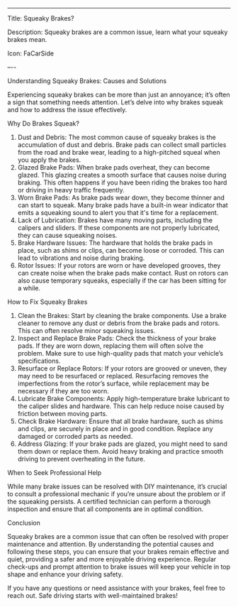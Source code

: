 ---

Title: Squeaky Brakes?

Description: Squeaky brakes are a common issue, learn what your squeaky brakes mean.

Icon: FaCarSide

–--

Understanding Squeaky Brakes: Causes and Solutions

Experiencing squeaky brakes can be more than just an annoyance; it’s often a sign that something needs attention. Let’s delve into why brakes squeak and how to address the issue effectively.

Why Do Brakes Squeak?

1. Dust and Debris: The most common cause of squeaky brakes is the accumulation of dust and debris. Brake pads can collect small particles from the road and brake wear, leading to a high-pitched squeal when you apply the brakes.  
2. Glazed Brake Pads: When brake pads overheat, they can become glazed. This glazing creates a smooth surface that causes noise during braking. This often happens if you have been riding the brakes too hard or driving in heavy traffic frequently.  
3. Worn Brake Pads: As brake pads wear down, they become thinner and can start to squeak. Many brake pads have a built-in wear indicator that emits a squeaking sound to alert you that it's time for a replacement.  
4. Lack of Lubrication: Brakes have many moving parts, including the calipers and sliders. If these components are not properly lubricated, they can cause squeaking noises.  
5. Brake Hardware Issues: The hardware that holds the brake pads in place, such as shims or clips, can become loose or corroded. This can lead to vibrations and noise during braking.  
6. Rotor Issues: If your rotors are worn or have developed grooves, they can create noise when the brake pads make contact. Rust on rotors can also cause temporary squeaks, especially if the car has been sitting for a while.

How to Fix Squeaky Brakes

1. Clean the Brakes: Start by cleaning the brake components. Use a brake cleaner to remove any dust or debris from the brake pads and rotors. This can often resolve minor squeaking issues.  
2. Inspect and Replace Brake Pads: Check the thickness of your brake pads. If they are worn down, replacing them will often solve the problem. Make sure to use high-quality pads that match your vehicle’s specifications.  
3. Resurface or Replace Rotors: If your rotors are grooved or uneven, they may need to be resurfaced or replaced. Resurfacing removes the imperfections from the rotor’s surface, while replacement may be necessary if they are too worn.  
4. Lubricate Brake Components: Apply high-temperature brake lubricant to the caliper slides and hardware. This can help reduce noise caused by friction between moving parts.  
5. Check Brake Hardware: Ensure that all brake hardware, such as shims and clips, are securely in place and in good condition. Replace any damaged or corroded parts as needed.  
6. Address Glazing: If your brake pads are glazed, you might need to sand them down or replace them. Avoid heavy braking and practice smooth driving to prevent overheating in the future.

When to Seek Professional Help

While many brake issues can be resolved with DIY maintenance, it’s crucial to consult a professional mechanic if you’re unsure about the problem or if the squeaking persists. A certified technician can perform a thorough inspection and ensure that all components are in optimal condition.

Conclusion

Squeaky brakes are a common issue that can often be resolved with proper maintenance and attention. By understanding the potential causes and following these steps, you can ensure that your brakes remain effective and quiet, providing a safer and more enjoyable driving experience. Regular check-ups and prompt attention to brake issues will keep your vehicle in top shape and enhance your driving safety.

If you have any questions or need assistance with your brakes, feel free to reach out. Safe driving starts with well-maintained brakes! 

